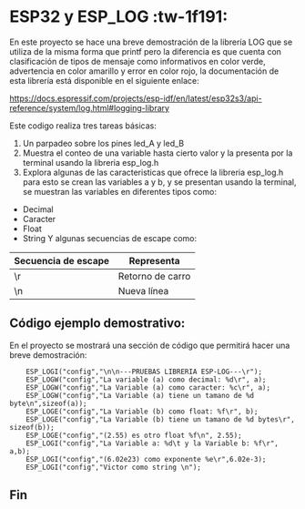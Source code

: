 # ESP32 y ESP_LOG :tw-1f191:

En este proyecto se hace una breve demostración de la librería LOG que se utiliza de la misma forma que printf pero la diferencia es que cuenta con clasificación de tipos de mensaje como informativos en color verde, advertencia en color amarillo y error en color rojo, la documentación de esta librería está disponible en el siguiente enlace:

https://docs.espressif.com/projects/esp-idf/en/latest/esp32s3/api-reference/system/log.html#logging-library

Este codigo realiza tres tareas básicas:

1.  Un parpadeo sobre los pines led_A y led_B
2.  Muestra el conteo de una variable hasta cierto valor y la presenta por la terminal usando la libreria esp_log.h
3.  Explora algunas de las caracteristicas que ofrece la libreria esp_log.h para esto se crean las variables a y b, y se presentan usando la terminal, se muestran las variables en diferentes tipos como:

- Decimal
- Caracter
- Float
- String
  Y algunas secuencias de escape como:

| Secuencia de escape | Representa       |
| ------------------- | ---------------- |
| \r                  | Retorno de carro |
| \n                  | Nueva línea      |

## Código ejemplo demostrativo:

En el proyecto se mostrará una sección de código que permitirá hacer una breve demostración:

```
    ESP_LOGI("config","\n\n---PRUEBAS LIBRERIA ESP-LOG---\r");
    ESP_LOGW("config","La variable (a) como decimal: %d\r", a);
    ESP_LOGW("config","La Variable (a) como caracter: %c\r", a);
    ESP_LOGW("config","La Variable (a) tiene un tamano de %d byte\n",sizeof(a));
    ESP_LOGE("config","La Variable (b) como float: %f\r", b);
    ESP_LOGE("config","La Variable (b) tiene un tamano de %d bytes\r", sizeof(b));
    ESP_LOGE("config","(2.55) es otro float %f\n", 2.55);
    ESP_LOGI("config","La Variable a: %d\t y la Variable b: %f\r", a,b);
    ESP_LOGI("config","(6.02e23) como exponente %e\r",6.02e-3);
    ESP_LOGI("config","Victor como string \n");
```

## Fin
